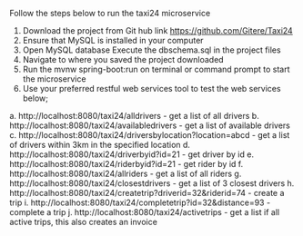 Follow the steps below to run the taxi24 microservice

1. Download the project from Git hub link https://github.com/Gitere/Taxi24
2. Ensure that MySQL is installed in your computer
3. Open MySQL database Execute the dbschema.sql in the project files
4. Navigate to where you saved the project downloaded 
5. Run the mvnw spring-boot:run on terminal or command prompt to start the microservice
6. Use your preferred restful web services tool to test the web services below;

a. http://localhost:8080/taxi24/alldrivers - get a list of all drivers
b. http://localhost:8080/taxi24/availabledrivers - get a list of available drivers
c. http://localhost:8080/taxi24/driversbylocation?location=abcd - get a list of drivers within 3km in the specified location
d. http://localhost:8080/taxi24/driverbyid?id=21 - get driver by id
e. http://localhost:8080/taxi24/riderbyid?id=21 - get rider by id
f. http://localhost:8080/taxi24/allriders - get a list of all riders
g. http://localhost:8080/taxi24/closestdrivers - get a list of 3 closest drivers
h. http://localhost:8080/taxi24/createtrip?driverid=32&riderid=74 - create a trip
i. http://localhost:8080/taxi24/completetrip?id=32&distance=93 - complete a trip
j. http://localhost:8080/taxi24/activetrips - get a list if all active trips, this also creates an invoice


